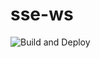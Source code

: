 # sse-ws
![Build and Deploy](https://github.com/rada-fairadova/sse-ws/actions/workflows/blanck.yml/badge.svg)
